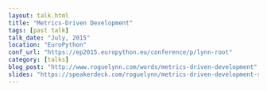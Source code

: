```yaml
---
layout: talk.html
title: "Metrics-Driven Development"
tags: [past talk]
talk_date: "July, 2015"
location: "EuroPython"
conf_url: "https://ep2015.europython.eu/conference/p/lynn-root"
category: [talks]
blog_post: "http://www.roguelynn.com/words/metrics-driven-development"
slides: "https://speakerdeck.com/roguelynn/metrics-driven-development-see-the-forest-for-the-trees"
---
```

